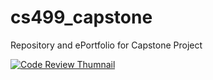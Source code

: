 # cs499_capstone
Repository and ePortfolio for Capstone Project

[![Code Review Thumnail](https://i9.ytimg.com/vi_webp/xiE6kq0efdw/mq2.webp?sqp=CLD6kLUG-oaymwEmCMACELQB8quKqQMa8AEB-AH4CYAC0AWKAgwIABABGDogYChlMA8=&rs=AOn4CLDTxuDcdX1Ay_zm7Mz-yFlriSu_SA)](https://youtu.be/xiE6kq0efdw)
